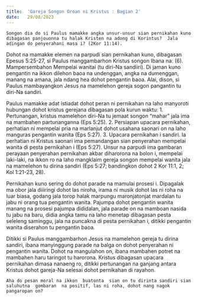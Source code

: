 ```yaml
---
title:  'Gareja Songon Oroan ni Kristus : Bagian 2'
date:   29/08/2023
---
```


`Songon dia do si Paulus mamakke angka unsur-unsur sian pernikahan kuno dibagasan panjouonna tu halak Kristen na adong di Korintus?  Jala  adingan do penyerahani masa i? (2Kor 11:14).`

Dohot na mamakke elemen na parpudi sian pernikahan kuno, dibagasan Epesus 5:25-27, si Paulus manggambarhon Kristus songon Ibana na:
(6). Mampersembahon Mempelai wanitai (tu diri-Na sandiiri). Di jaman kuno pengantin na ikkon dilehon baoa na undenggan, angka na dumenggan, manang na amana, jala ndang hea dohot pengantin baoa. Alai, dison, si Paulus mambayangkon Jesus na mamelehon gereja sogon pangantin tu diri-Na sandiri.

Paulus mamakke adat istiadat dohot peran ni pernikahan na laho manyoroti hubungan dohot kristus gerejana dibagasan pola kurun waktu: 1. Pertunangan, kristus mamelehon diri-Na tu jemaat songon “mahar” jala ima na mambahen partunanganna (Eps 5:25). 2. Persiapan upacara pernikahan, perhatian ni mempelai pria na marlanjut dohot usahana saonari on na laho manguras pengantin wanita (Eps 5:27). 3.  Upacara pernikahan i sandiri. Ia perhatian ni Kristus saonari ima pemandangan sian penyerahan mempelai wanita di pesta pernikahan i (Eps 5:27). Unsur na parpudi ima gambaran perayaan penyerahan pernikahan akbar diharorona na bolon i, mempelai laki-laki, na ikkon ro na laho mangklaim gereja songon mempelai wanita jala na mamelehon tu dirina sandiri (Eps 5:27; bandingkon dohot 2 Kor 11:1, 2; Kol 1:21-23, 28).

Pernikahan kuno sering do dohot parade na mamulai prosesi i. Dipagalak ma obor jala diiiringi dohot las niroha, irama ni musik dohot las ni roha na luar biasa, godang jala torop halak marpungu maronjatonjat mardalan tu jabu ni orang tua pengantin wanita. Pajumpa dohot pengantin wanita manang na prosesi pajumpa dididalan, jala parade on na mamboan nasida tu jabu na baru, didia angka tamu na laho menetap dibagasan pesta seleleng saminggu, jala na puncakna di pesta pernikahan i, ditikki pengantin wanita diserahon tu pengantin baoa.

Ditikki si Paulus manggambarhon Jesus na mamelehon gereja tu dirina sandiri, ibana manyinggung parade na balga on dohot penyerahan ni pengantin wanita. Dohot na mangulahon on, ibana mambahen potret na mambahen haru taringot tu harorona. Kristus dibagasan upacara pernikahan dimasa nanaeng ro, ditikki pertunangan na ganjang antara Kristus dohot gareja-Na selesai dohot pernikahan di rayahon.

`Aha do pesan moral na ikkon  buatonta  sian on tu dirinta sandiri sian saluhutna  gombaran  na positif, las ni roha, dohot nang nagok  pangaropan on?`